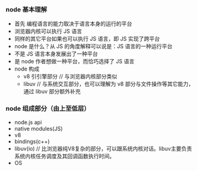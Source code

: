 ### node 基本理解

* 首先 编程语言的能力取决于语言本身的运行的平台
* 浏览器内核可以执行 JS 语言
* 同样的其它平台如果也可以执行 JS 语言，即 JS 实现了跨平台
* node 是什么？从 JS 的角度解释可以说是：JS 语言的一种运行平台
* 不是 JS 语言本身发展出了一种平台
* 是 node 作者想做一种平台，而恰巧选择了 JS 语言
* node 构成
  * v8 引引擎部分 // 与浏览器内核部分类似
  * libuv // 与系统交互部分，也可以理解为 v8 部分与文件操作等其它能力，通过 libuv 部分额外补充
  
### node 组成部分（由上至低层）
+ node.js api
+ native modules(JS)
+ v8
+ bindings(c++)
+ libuv(io) // 比浏览器纯V8复杂的部分，可以跟系统内核对话。libuv主要负责系统内核任务调度及其回调函数执行时间。
+ OS